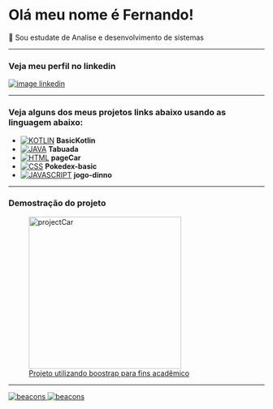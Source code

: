 # Olá meu nome é Fernando!
:school: Sou estudate de Analise e desenvolvimento de sistemas
***
### Veja meu perfil no linkedin
[![image linkedin](https://upload.wikimedia.org/wikipedia/commons/thumb/0/01/LinkedIn_Logo.svg/291px-LinkedIn_Logo.svg.png)](https://www.linkedin.com/in/fernando-rodrigues-gaspari)
***
### Veja alguns dos meus projetos links abaixo usando as linguagem abaixo:

- [![KOTLIN](https://img.shields.io/badge/Kotlin-0095D5?&style=for-the-badge&logo=kotlin&logoColor=white)](https://github.com/FernandoDev15/BasicKotlin) **BasicKotlin**
- [![JAVA](https://img.shields.io/badge/Java-ED8B00?style=for-the-badge&logo=openjdk&logoColor=white)](https://github.com/FernandoDev15/java-tabuada) **Tabuada**
- [![HTML](https://img.shields.io/badge/HTML5-E34F26?style=for-the-badge&logo=html5&logoColor=white)](https://github.com/FernandoDev15/pageCar) **pageCar**
- [![CSS](https://img.shields.io/badge/CSS3-1572B6?style=for-the-badge&logo=css3&logoColor=white)](https://github.com/FernandoDev15/Pokedex-basic) **Pokedex-basic**
- [![JAVASCRIPT](https://img.shields.io/badge/JavaScript-F7DF1E?style=for-the-badge&logo=javascript&logoColor=black)](https://github.com/FernandoDev15/jogo-dinno) **jogo-dinno**
***
### Demostração do projeto

<section>
   <figure>
           <div>
              <a href="https://fernandodev15.github.io/pageCar" target="_blank"><img with="25rem" height="300rem" src="https://github.com/FernandoDev15/FernandoDev15/assets/102058133/b61df9c7-7615-4c02-8ce9-f9697c2d2549" alt="projectCar">
            </div>
           <figcaption>Projeto utilizando boostrap para fins acadêmico</figcaption>
    </figure>
</section>
                 
***             
![beacons](https://github-readme-stats.vercel.app/api?username=FernandoDev15&show_icons=true&theme=merko&include_all_commits=true&count_private=true)
![beacons](https://github-readme-stats.vercel.app/api/top-langs/?username=FernandoDev15&layout=compact&langs_count=16&theme=merko)




   



